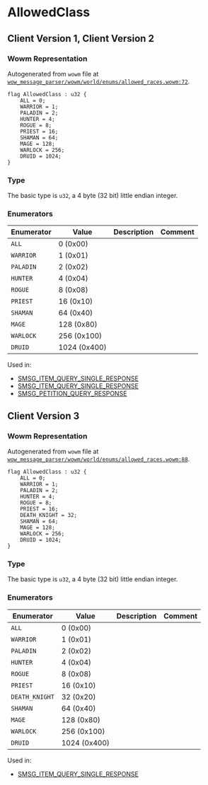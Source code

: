 # AllowedClass

## Client Version 1, Client Version 2

### Wowm Representation

Autogenerated from `wowm` file at [`wow_message_parser/wowm/world/enums/allowed_races.wowm:72`](https://github.com/gtker/wow_messages/tree/main/wow_message_parser/wowm/world/enums/allowed_races.wowm#L72).

```rust,ignore
flag AllowedClass : u32 {
    ALL = 0;
    WARRIOR = 1;
    PALADIN = 2;
    HUNTER = 4;
    ROGUE = 8;
    PRIEST = 16;
    SHAMAN = 64;
    MAGE = 128;
    WARLOCK = 256;
    DRUID = 1024;
}
```
### Type
The basic type is `u32`, a 4 byte (32 bit) little endian integer.
### Enumerators
| Enumerator | Value  | Description | Comment |
| --------- | -------- | ----------- | ------- |
| `ALL` | 0 (0x00) |  |  |
| `WARRIOR` | 1 (0x01) |  |  |
| `PALADIN` | 2 (0x02) |  |  |
| `HUNTER` | 4 (0x04) |  |  |
| `ROGUE` | 8 (0x08) |  |  |
| `PRIEST` | 16 (0x10) |  |  |
| `SHAMAN` | 64 (0x40) |  |  |
| `MAGE` | 128 (0x80) |  |  |
| `WARLOCK` | 256 (0x100) |  |  |
| `DRUID` | 1024 (0x400) |  |  |

Used in:
* [SMSG_ITEM_QUERY_SINGLE_RESPONSE](smsg_item_query_single_response.md)
* [SMSG_ITEM_QUERY_SINGLE_RESPONSE](smsg_item_query_single_response.md)
* [SMSG_PETITION_QUERY_RESPONSE](smsg_petition_query_response.md)
## Client Version 3

### Wowm Representation

Autogenerated from `wowm` file at [`wow_message_parser/wowm/world/enums/allowed_races.wowm:88`](https://github.com/gtker/wow_messages/tree/main/wow_message_parser/wowm/world/enums/allowed_races.wowm#L88).

```rust,ignore
flag AllowedClass : u32 {
    ALL = 0;
    WARRIOR = 1;
    PALADIN = 2;
    HUNTER = 4;
    ROGUE = 8;
    PRIEST = 16;
    DEATH_KNIGHT = 32;
    SHAMAN = 64;
    MAGE = 128;
    WARLOCK = 256;
    DRUID = 1024;
}
```
### Type
The basic type is `u32`, a 4 byte (32 bit) little endian integer.
### Enumerators
| Enumerator | Value  | Description | Comment |
| --------- | -------- | ----------- | ------- |
| `ALL` | 0 (0x00) |  |  |
| `WARRIOR` | 1 (0x01) |  |  |
| `PALADIN` | 2 (0x02) |  |  |
| `HUNTER` | 4 (0x04) |  |  |
| `ROGUE` | 8 (0x08) |  |  |
| `PRIEST` | 16 (0x10) |  |  |
| `DEATH_KNIGHT` | 32 (0x20) |  |  |
| `SHAMAN` | 64 (0x40) |  |  |
| `MAGE` | 128 (0x80) |  |  |
| `WARLOCK` | 256 (0x100) |  |  |
| `DRUID` | 1024 (0x400) |  |  |

Used in:
* [SMSG_ITEM_QUERY_SINGLE_RESPONSE](smsg_item_query_single_response.md)
